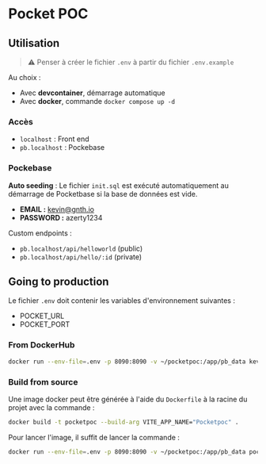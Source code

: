 # Pocket POC

## Utilisation

> :warning: Penser à créer le fichier `.env` à partir du fichier `.env.example`

Au choix :

* Avec **devcontainer**, démarrage automatique
* Avec **docker**, commande `docker compose up -d`

### Accès

* `localhost` : Front end
* `pb.localhost` : Pockebase

### Pockebase

**Auto seeding** : Le fichier `init.sql` est exécuté automatiquement au démarrage de Pocketbase si la base de données est vide.

* **EMAIL :** <kevin@gnth.io>
* **PASSWORD :** azerty1234

Custom endpoints :

* `pb.localhost/api/helloworld` (public)
* `pb.localhost/api/hello/:id` (private)

## Going to production

Le fichier `.env` doit contenir les variables d'environnement suivantes :

* POCKET_URL
* POCKET_PORT

### From DockerHub

```sh
docker run --env-file=.env -p 8090:8090 -v ~/pocketpoc:/app/pb_data kevinganthy/pocketpoc
```

### Build from source

Une image docker peut être générée à l'aide du `Dockerfile` à la racine du projet avec la commande :

```sh
docker build -t pocketpoc --build-arg VITE_APP_NAME="Pocketpoc" .
```

Pour lancer l'image, il suffit de lancer la commande :

```sh
docker run --env-file=.env -p 8090:8090 -v ~/pocketpoc:/app/pb_data pocketpoc
```

